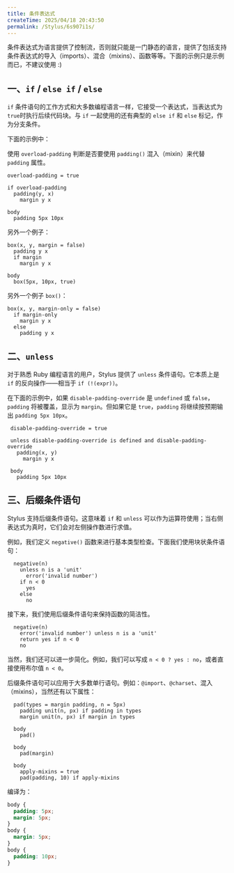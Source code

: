 ```yaml
---
title: 条件表达式
createTime: 2025/04/18 20:43:50
permalink: /Stylus/6s907i1s/
---
```


条件表达式为语言提供了控制流，否则就只能是一门静态的语言，提供了包括支持条件表达式的导入（imports）、混合（mixins）、函数等等。下面的示例只是示例而已，不建议使用 :)

## 一、`if` / `else if` / `else`

`if` 条件语句的工作方式和大多数编程语言一样，它接受一个表达式，当表达式为`true`时执行后续代码块。与 `if` 一起使用的还有典型的 `else if` 和 `else` 标记，作为分支条件。

下面的示例中：

使用 `overload-padding` 判断是否要使用 `padding()` 混入（mixin）来代替 `padding` 属性。

```styl
overload-padding = true

if overload-padding
  padding(y, x)
    margin y x

body
  padding 5px 10px
```

另外一个例子：

```styl
box(x, y, margin = false)
  padding y x
  if margin
    margin y x

body
  box(5px, 10px, true)
```

另外一个例子 `box()`：

```
box(x, y, margin-only = false)
  if margin-only
    margin y x
  else
    padding y x
```

## 二、`unless`

对于熟悉 Ruby 编程语言的用户，Stylus 提供了 `unless` 条件语句。它本质上是 `if` 的反向操作——相当于 `if (!(expr))`。

在下面的示例中，如果 `disable-padding-override` 是 `undefined` 或 `false`，`padding` 将被覆盖，显示为 `margin`。但如果它是 `true`，`padding` 将继续按预期输出 `padding 5px 10px`。

```styl
 disable-padding-override = true

 unless disable-padding-override is defined and disable-padding-override
   padding(x, y)
     margin y x

 body
   padding 5px 10px
```

## 三、后缀条件语句

Stylus 支持后缀条件语句。这意味着 `if` 和 `unless` 可以作为运算符使用；当右侧表达式为真时，它们会对左侧操作数进行求值。

例如，我们定义 `negative()` 函数来进行基本类型检查。下面我们使用块状条件语句：

```styl
  negative(n)
    unless n is a 'unit'
      error('invalid number')
    if n < 0
      yes
    else
      no
```

接下来，我们使用后缀条件语句来保持函数的简洁性。

```styl
  negative(n)
    error('invalid number') unless n is a 'unit'
    return yes if n < 0
    no
```

当然，我们还可以进一步简化。例如，我们可以写成 `n < 0 ? yes : no`，或者直接使用布尔值 `n < 0`。

后缀条件语句可以应用于大多数单行语句。例如：`@import`、`@charset`、混入（mixins），当然还有以下属性：

```styl
  pad(types = margin padding, n = 5px)
    padding unit(n, px) if padding in types
    margin unit(n, px) if margin in types

  body
    pad()

  body
    pad(margin)

  body
    apply-mixins = true
    pad(padding, 10) if apply-mixins
```

编译为：

```css
body {
  padding: 5px;
  margin: 5px;
}
body {
  margin: 5px;
}
body {
  padding: 10px;
}
```
